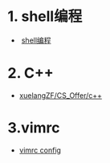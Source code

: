 

# 1. shell编程  

+  [shell编程](http://billie66.github.io/TLCL/book/index.html)  

# 2. C++  

+  [xuelangZF/CS_Offer/c++](https://github.com/xuelangZF/CS_Offer/tree/master/C%2B%2B)  


# 3.vimrc  
+ [vimrc config](http://www.cnblogs.com/ma6174/archive/2011/12/10/2283393.html)  




